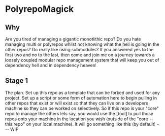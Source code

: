 # PolyrepoMagick

## Why
Are you tired of managing a gigantic monotlithic repo? Do you hate managing multi or polyrepos whilst not knowing what the hell is going in the other repos? Do really like using submodules? If you answered yes to the first two and no to the last, then come and join me on a journey towards a loosely coupled modular repo management system that will keep you out of dependency hell and in dependency heaven! 

## Stage 1 
The plan. Set up this repo as a template that can be forked and used for any project. Set up a script or some form of automation here to begin pulling in other repos that exist or will exist so that they can live on a developers machine so they can be worked on selectively. So if this repo is your "core" repo to manage the others lets say, you would use the [tool] to pull those repos onto your machine in the location you wish (outside of the "core -- this repo" on your local machine). It will go something like this (by default) --- WIP
